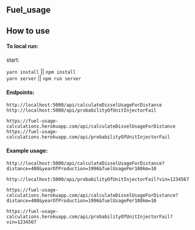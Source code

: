 ## Fuel_usage

## How to use

#### To local run:

start:

`yarn install` || `npm install`  
`yarn server` || `npm run server`  

#### Endpoints:

`http://localhost:5000/api/calculateDisselUsageForDistance`  
`http://localhost:5000/api/probabilityOfUnitInjectorFail`  

`https://fuel-usage-calculations.herokuapp.com/api/calculateDisselUsageForDistance`    
`https://fuel-usage-calculations.herokuapp.com/api/probabilityOfUnitInjectorFail`  

#### Example usage:

`http://localhost:5000/api/calculateDisselUsageForDistance?distance=400&yearOfProduction=1996&fuelUsagePer100km=10`  

`http://localhost:5000/api/probabilityOfUnitInjectorFail?vin=1234567`  

`https://fuel-usage-calculations.herokuapp.com/api/calculateDisselUsageForDistance?distance=400&yearOfProduction=1996&fuelUsagePer100km=10`   
  
`https://fuel-usage-calculations.herokuapp.com/api/probabilityOfUnitInjectorFail?vin=1234567`  